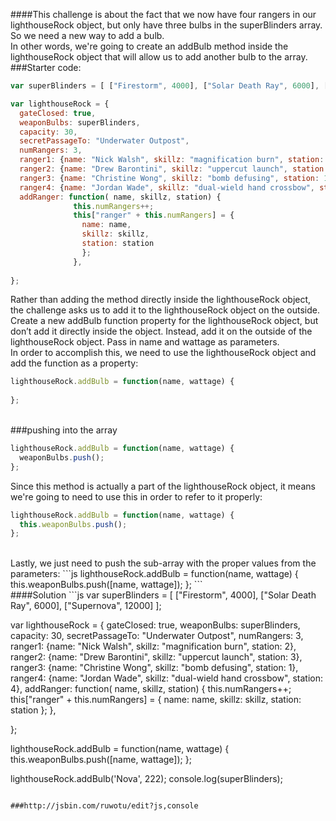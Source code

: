 ####This challenge is about the fact that we now have four rangers in our lighthouseRock object, but only have three bulbs in the superBlinders array. So we need a new way to add a bulb.
<br />
In other words, we're going to create an addBulb method inside the lighthouseRock object that will allow us to add another bulb to the array.
<br />
###Starter code:
<br />
```js
var superBlinders = [ ["Firestorm", 4000], ["Solar Death Ray", 6000], ["Supernova", 12000] ];

var lighthouseRock = {
  gateClosed: true,
  weaponBulbs: superBlinders,
  capacity: 30,
  secretPassageTo: "Underwater Outpost",
  numRangers: 3,
  ranger1: {name: "Nick Walsh", skillz: "magnification burn", station: 2},
  ranger2: {name: "Drew Barontini", skillz: "uppercut launch", station: 3},
  ranger3: {name: "Christine Wong", skillz: "bomb defusing", station: 1},
  ranger4: {name: "Jordan Wade", skillz: "dual-wield hand crossbow", station: 4},
  addRanger: function( name, skillz, station) {
              this.numRangers++;
              this["ranger" + this.numRangers] = {
                name: name,
                skillz: skillz,
                station: station
                };
              },
  
};
```
Rather than adding the method directly inside the lighthouseRock object, the challenge asks us to add it to the lighthouseRock object on the outside.
<br />
Create a new addBulb function property for the lighthouseRock object, but don’t add it directly inside the object. Instead, add it on the outside of the lighthouseRock object. Pass in name and wattage as parameters.
<br />
In order to accomplish this, we need to use the lighthouseRock object and add the function as a property:

```js
lighthouseRock.addBulb = function(name, wattage) {
  
};
```
<br />
###pushing into the array

```js
lighthouseRock.addBulb = function(name, wattage) {
  weaponBulbs.push();
};
```
Since this method is actually a part of the lighthouseRock object, it means we're going to need to use this in order to refer to it properly:

```js
lighthouseRock.addBulb = function(name, wattage) {
  this.weaponBulbs.push();
};
```
<br />
Lastly, we just need to push the sub-array with the proper values from the parameters:
```js
lighthouseRock.addBulb = function(name, wattage) {
  this.weaponBulbs.push([name, wattage]);
};
```
<br />
####Solution
```js
var superBlinders = [ ["Firestorm", 4000], ["Solar Death Ray", 6000], ["Supernova", 12000] ];

var lighthouseRock = {
  gateClosed: true,
  weaponBulbs: superBlinders,
  capacity: 30,
  secretPassageTo: "Underwater Outpost",
  numRangers: 3,
  ranger1: {name: "Nick Walsh", skillz: "magnification burn", station: 2},
  ranger2: {name: "Drew Barontini", skillz: "uppercut launch", station: 3},
  ranger3: {name: "Christine Wong", skillz: "bomb defusing", station: 1},
  ranger4: {name: "Jordan Wade", skillz: "dual-wield hand crossbow", station: 4},
  addRanger: function( name, skillz, station) {
              this.numRangers++;
              this["ranger" + this.numRangers] = {
                name: name,
                skillz: skillz,
                station: station
                };
              },
  
};

lighthouseRock.addBulb = function(name, wattage) {
  this.weaponBulbs.push([name, wattage]);
};

lighthouseRock.addBulb('Nova', 222);
console.log(superBlinders);
```

###http://jsbin.com/ruwotu/edit?js,console